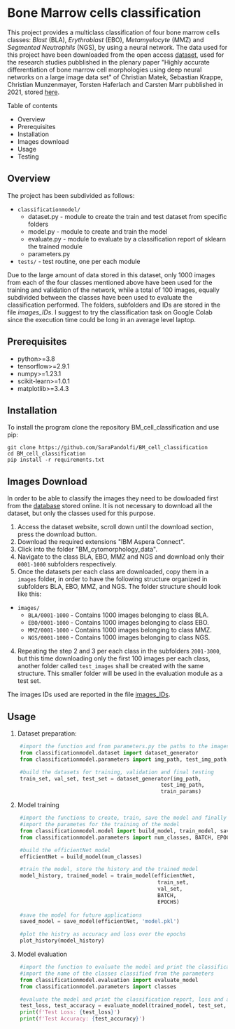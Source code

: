 # Bone Marrow cells classification
This project provides a multiclass classification of four bone marrow cells classes: *Blast* (BLA), *Erythroblast* (EBO), *Metamyelocyte* (MMZ) and *Segmented Neutrophils* (NGS), by using a neural network.
The data used for this project have been downloaded from the open access [dataset](https://wiki.cancerimagingarchive.net/pages/viewpage.action?pageId=101941770), used for the research studies pubblished in the plenary paper "Highly accurate differentiation of bone marrow cell morphologies using deep neural networks on a large image data set" of Christian Matek, Sebastian Krappe, Christian Munzenmayer, Torsten Haferlach and Carsten Marr pubblished in 2021, stored [here](http://ashpublications.org/blood/article-pdf/138/20/1917/1845796/bloodbld2020010568.pdf).

Table of contents
- Overview
- Prerequisites
- Installation
- Images download
- Usage
- Testing

## Overview

The project has been subdivided as follows:
- `classificationmodel/`
    - dataset.py - module to create the train and test dataset from specific folders
    - model.py - module to create and train the model
    - evaluate.py - module to evaluate by a classification report of sklearn the trained module
    - parameters.py 
- `tests/` - test routine, one per each module

Due to the large amount of data stored in this dataset, only 1000 images from each of the four classes mentioned above have been used for the training and validation of the network, while a total of 100 images, equally subdivided between the classes have been used to evaluate the classification performed. The folders, subfolders and IDs are stored in the file *images_IDs*.
I suggest to try the classification task on Google Colab since the execution time could be long in an average level laptop.

## Prerequisites
- python>=3.8
- tensorflow>=2.9.1
- numpy>=1.23.1
- scikit-learn>=1.0.1
- matplotlib>=3.4.3

## Installation

To install the program clone the repository BM_cell_classification and use pip:

    git clone https://github.com/SaraPandolfi/BM_cell_classification
    cd BM_cell_classification
    pip install -r requirements.txt


## Images Download

In order to be able to classify the images they need to be dowloaded first from the [database](https://wiki.cancerimagingarchive.net/pages/viewpage.action?pageId=101941770) stored online. It is not necessary to download all the dataset, but only the classes used for this purpose. 
1. Access the dataset website, scroll down until the download section, press the download button.
2. Download the required extensions "IBM Aspera Connect".
3. Click into the folder "BM_cytomorphology_data".
4. Navigate to the class BLA, EBO, MMZ and NGS and download only their `0001-1000` subfolders respectively.
3. Once the datasets per each class are downloaded, copy them in a `images` folder, in order to have the following structure organized in subfolders BLA, EBO, MMZ, and NGS. The folder structure should look like this:

- `images/`
    - `BLA/0001-1000` - Contains 1000 images belonging to class BLA.
    - `EBO/0001-1000` - Contains 1000 images belonging to class EBO.
    - `MMZ/0001-1000` - Contains 1000 images belonging to class MMZ.
    - `NGS/0001-1000` - Contains 1000 images belonging to class NGS.

4. Repeating the step 2 and 3 per each class in the subfolders `2001-3000`, but this time downloading only the first 100 images per each class, another folder called `test_images` shall be created with the same structure. This smaller folder will be used in the evaluation module as a test set.

The images IDs used are reported in the file [images_IDs](https://github.com/SaraPandolfi/BM_cell_classification/blob/master/images_IDs.txt).


## Usage

1. Dataset preparation:
```python
    #import the function and from parameters.py the paths to the images folders and for the dataset setup
    from classificationmodel.dataset import dataset_generator
    from classificationmodel.parameters import img_path, test_img_path, train_params

    #build the datasets for training, validation and final testing
    train_set, val_set, test_set = dataset_generator(img_path,
                                                 test_img_path,
                                                 train_params)
```
2. Model training
```python
    #import the functions to create, train, save the model and finally plot its history
    #import the parametes for the training of the model
    from classificationmodel.model import build_model, train_model, save_model, plot_history
    from classificationmodel.parameters import num_classes, BATCH, EPOCHS

    #build the efficientNet model
    efficientNet = build_model(num_classes)

    #train the model, store the history and the trained model
    model_history, trained_model = train_model(efficientNet,
                                                train_set, 
                                                val_set, 
                                                BATCH, 
                                                EPOCHS)
    
    #save the model for future applications
    saved_model = save_model(efficientNet, 'model.pkl')

    #plot the histry as accuracy and loss over the epochs
    plot_history(model_history)
```
3. Model evaluation
```python
    #import the function to evaluate the model and print the classification report of sklearn
    #import the name of the classes classified from the parameters
    from classificationmodel.evaluation import evaluate_model
    from classificationmodel.parameters import classes

    #evaluate the model and print the classification report, loss and accuracy
    test_loss, test_accuracy = evaluate_model(trained_model, test_set, classes)
    print(f'Test Loss: {test_loss}')
    print(f'Test Accuracy: {test_accuracy}')
```

